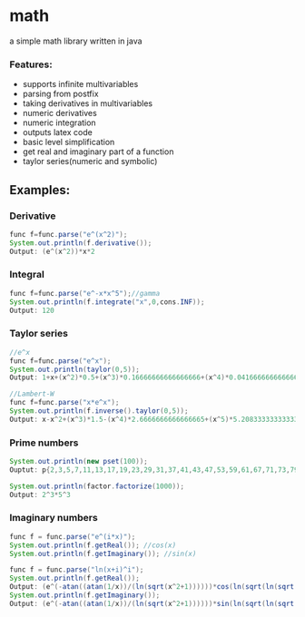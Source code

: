# math
a simple math library written in java

### Features:
- supports infinite multivariables
- parsing from postfix
- taking derivatives in multivariables
- numeric derivatives
- numeric integration
- outputs latex code
- basic level simplification
- get real and imaginary part of a function
- taylor series(numeric and symbolic)

## Examples:

### Derivative
```java
func f=func.parse("e^(x^2)");
System.out.println(f.derivative());
Output: (e^(x^2))*x*2
```

### Integral
```java
func f=func.parse("e^-x*x^5");//gamma
System.out.println(f.integrate("x",0,cons.INF));
Output: 120
```

### Taylor series
```java
//e^x
func f=func.parse("e^x");
System.out.println(taylor(0,5));
Output: 1+x+(x^2)*0.5+(x^3)*0.16666666666666666+(x^4)*0.041666666666666664+(x^5)*0.008333333333333333

//Lambert-W
func f=func.parse("x*e^x");
System.out.println(f.inverse().taylor(0,5));
Output: x-x^2+(x^3)*1.5-(x^4)*2.6666666666666665+(x^5)*5.208333333333333

```
### Prime numbers
```java
System.out.println(new pset(100));
Ouptut: p{2,3,5,7,11,13,17,19,23,29,31,37,41,43,47,53,59,61,67,71,73,79,83,89,97}

System.out.println(factor.factorize(1000));
Output: 2^3*5^3
```

### Imaginary numbers
```java
func f = func.parse("e^(i*x)");
System.out.println(f.getReal()); //cos(x)
System.out.println(f.getImaginary()); //sin(x)

func f = func.parse("ln(x+i)^i");
System.out.println(f.getReal());
Output: (e^(-atan((atan(1/x))/(ln(sqrt(x^2+1))))))*cos(ln(sqrt(ln(sqrt(x^2+1))^2+(atan(1/x))^2)))
System.out.println(f.getImaginary());
Output: (e^(-atan((atan(1/x))/(ln(sqrt(x^2+1))))))*sin(ln(sqrt(ln(sqrt(x^2+1))^2+(atan(1/x))^2)))
```